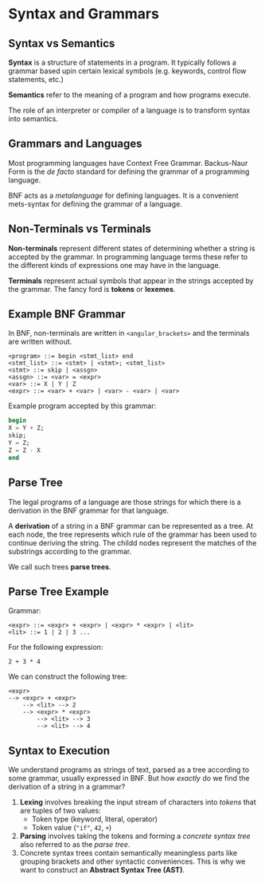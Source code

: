 # Syntax and Grammars                                                            

## Syntax vs Semantics

**Syntax** is a structure of statements in a program. It typically follows a
grammar based upin certain lexical symbols (e.g. keywords, control flow 
statements, etc.)

**Semantics** refer to the meaning of a program and how programs execute.

The role of an interpreter or compiler of a language is to transform syntax into
semantics.

## Grammars and Languages

Most programming languages have Context Free Grammar. Backus-Naur Form is the
_de facto_ standard for defining the grammar of a programming language.

BNF acts as a _metalanguage_ for defining languages. It is a convenient 
mets-syntax for defining the grammar of a language.

## Non-Terminals vs Terminals

**Non-terminals** represent different states of determining whether a string is
accepted by the grammar. In programming language terms these refer to the
different kinds of expressions one may have in the language.

**Terminals** represent actual symbols that appear in the strings accepted by the
grammar. The fancy ford is **tokens** or **lexemes**.

## Example BNF Grammar

In BNF, non-terminals are written in `<angular_brackets>` and the terminals are
written without.

```bnf
<program> ::= begin <stmt_list> end
<stmt_list> ::= <stmt> | <stmt>; <stmt_list>
<stmt> ::= skip | <assgn>
<assgn> ::= <var> = <expr>
<var> ::= X | Y | Z
<expr> ::= <var> + <var> | <var> - <var> | <var>
```

Example program accepted by this grammar:

```ada
begin
X = Y + Z;
skip;
Y = Z;
Z = Z - X
end
```

## Parse Tree

The legal programs of a language are those strings for which there is a 
derivation in the BNF grammar for that language. 

A **derivation** of a string in a BNF grammar can be represented as a tree. At
each node, the tree represents which rule of the grammar has been used to 
continue deriving the string. The childd nodes represent the matches of the 
substrings according to the grammar.

We call such trees **parse trees**.

## Parse Tree Example

Grammar:

```bnf
<expr> ::= <expr> + <expr> | <expr> * <expr> | <lit>
<lit> ::= 1 | 2 | 3 ...
```

For the following expression:

```
2 + 3 * 4
```

We can construct the following tree:

```
<expr>
--> <expr> + <expr>
    --> <lit> --> 2
    --> <expr> * <expr>
        --> <lit> --> 3
        --> <lit> --> 4
```

## Syntax to Execution

We understand programs as strings of text, parsed as a tree according to some 
grammar, usually expressed in BNF. But how _exactly_ do we find the derivation of
a string in a grammar?

1. **Lexing** involves breaking the input stream of characters into _tokens_
   that are tuples of two values:
    - Token type (keyword, literal, operator)
    - Token value (`"if"`, `42`, `+`)
2. **Parsing** involves taking the tokens and forming a _concrete syntax tree_
   also referred to as the _parse tree_.
3. Concrete syntax trees contain semantically meaningless parts like grouping
   brackets and other syntactic conveniences. This is why we want to construct an
   **Abstract Syntax Tree (AST)**.
